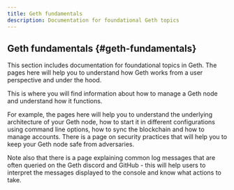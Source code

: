 ```yaml
---
title: Geth fundamentals
description: Documentation for foundational Geth topics
---
```


## Geth fundamentals {#geth-fundamentals}

This section includes documentation for foundational topics in Geth. The pages here will help you to understand how Geth works from a user perspective and under the hood.

This is where you will find information about how to manage a Geth node and understand how it functions.

For example, the pages here will help you to understand the underlying architecture of your Geth node, how to start it in different configurations using command line options, how to sync the blockchain and how to manage accounts. There is a page on security practices that will help you to keep your Geth node safe from adversaries.

Note also that there is a page explaining common log messages that are often queried on the Geth discord and GitHub - this will help users to interpret the messages displayed to the console and know what actions to take.
